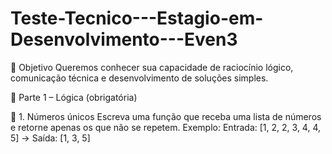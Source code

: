 # Teste-Tecnico---Estagio-em-Desenvolvimento---Even3

📝 Objetivo
Queremos conhecer sua capacidade de raciocínio lógico, comunicação técnica e desenvolvimento de soluções simples.

🧠 Parte 1 – Lógica (obrigatória)

🔸 1. Números únicos
 Escreva uma função que receba uma lista de números e retorne apenas os que não se repetem.
 Exemplo: Entrada: [1, 2, 2, 3, 4, 4, 5] → Saída: [1, 3, 5]

